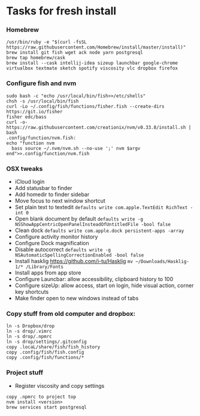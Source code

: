 # Tasks for fresh install

### Homebrew

```
/usr/bin/ruby -e "$(curl -fsSL https://raw.githubusercontent.com/Homebrew/install/master/install)"
brew install git fish wget ack node yarn postgresql 
brew tap homebrew/cask
brew install --cask intellij-idea sizeup launchbar google-chrome virtualbox textmate sketch spotify viscosity vlc dropbox firefox
```
### Configure fish and nvm
```
sudo bash -c "echo /usr/local/bin/fish>>/etc/shells"
chsh -s /usr/local/bin/fish
curl -Lo ~/.config/fish/functions/fisher.fish --create-dirs https://git.io/fisher
fisher edc/bass
curl -o- https://raw.githubusercontent.com/creationix/nvm/v0.33.8/install.sh | bash
.config/function/nvm.fish:
echo "function nvm
  bass source ~/.nvm/nvm.sh --no-use ';' nvm $argv
end">>.config/function/nvm.fish
```

### OSX tweaks

- iCloud login
- Add statusbar to finder
- Add homedir to finder sidebar
- Move focus to next window shortcut
- Set plain text to textedit `defaults write com.apple.TextEdit RichText -int 0`
- Open blank document by default `defaults write -g NSShowAppCentricOpenPanelInsteadOfUntitledFile -bool false`
- Clean dock `defaults write com.apple.dock persistent-apps -array`
- Configure activity monitor history
- Configure Dock magnification	
- Disable autocorrect `defaults write -g NSAutomaticSpellingCorrectionEnabled -bool false`
- Install hasklig https://github.com/i-tu/Hasklig	`mv ~/Downloads/Hasklig-1/* /Library/Fonts`
- Install apps from app store
- Configure Launcbar: allow accessibility, clipboard history to 100
- Configure sizeUp: allow access, start on login, hide visual action, corner key shortcuts
- Make finder open to new windows instead of tabs

### Copy stuff from old computer and dropbox:
```
ln -s Dropbox/drop 
ln -s drop/.vimrc 
ln -s drop/.npmrc
ln -s drop/settings/.gitconfig 
copy .locaL/share/fish/fish_history
copy .config/fish/fish.config
copy .config/fish/functions/*
```

### Project stuff
- Register viscosity and copy settings
```
copy .npmrc to project top
nvm install <version>
brew services start postgresql
```
